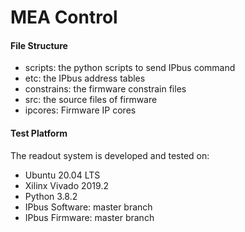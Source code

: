 # MEA Control

#### File Structure

- scripts: the python scripts to send IPbus command
- etc: the IPbus address tables
- constrains: the firmware constrain files
- src: the source files of firmware
- ipcores: Firmware IP cores 



#### Test Platform

The readout system is developed and tested on:

- Ubuntu 20.04 LTS
- Xilinx Vivado 2019.2
- Python 3.8.2
- IPbus Software: master branch
- IPbus Firmware: master branch
